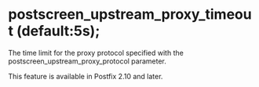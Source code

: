 # postscreen_upstream_proxy_timeout (default:5s); 

 The time limit for the proxy protocol specified with the
postscreen_upstream_proxy_protocol parameter. 

 This feature is available in Postfix 2.10 and later.  


